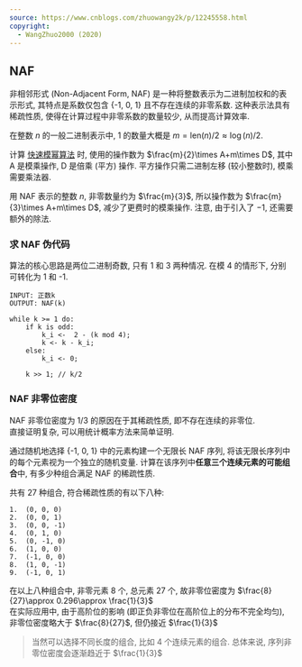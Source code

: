 ```yaml
---
source: https://www.cnblogs.com/zhuowangy2k/p/12245558.html
copyright:
  - WangZhuo2000 (2020)
---
```


## NAF

非相邻形式 (Non-Adjacent Form, NAF) 是一种将整数表示为二进制加权和的表示形式, 其特点是系数仅包含 {-1, 0, 1} 且不存在连续的非零系数. 这种表示法具有稀疏性质, 使得在计算过程中非零系数的数量较少, 从而提高计算效率. 

在整数 $n$ 的一般二进制表示中, $1$ 的数量大概是 $m=\mathrm{len}(n)/2\approx \log(n)/2$. 

计算 [快速模幂算法](快速模幂算法.md) 时, 使用的操作数为 $\frac{m}{2}\times A+m\times D$, 其中 A 是模乘操作, D 是倍乘 (平方) 操作. 平方操作只需二进制左移 (较小整数时), 模乘需要乘法器.

用 NAF 表示的整数 $n$, 非零数量约为 $\frac{m}{3}$, 所以操作数为 $\frac{m}{3}\times A+m\times D$, 减少了更费时的模乘操作. 注意, 由于引入了 $-1$, 还需要额外的除法.

### 求 NAF 伪代码

算法的核心思路是两位二进制奇数, 只有 1 和 3 两种情况. 在模 4 的情形下, 分别可转化为 1 和 -1.

```
INPUT: 正数k
OUTPUT: NAF(k)

while k >= 1 do:
	if k is odd:
		k_i <-  2 - (k mod 4);
		k <- k - k_i;
	else:
		k_i <- 0;
	
	k >> 1; // k/2
```

### NAF 非零位密度

NAF 非零位密度为 1/3 的原因在于其稀疏性质, 即不存在连续的非零位.  
直接证明复杂, 可以用统计概率方法来简单证明.

通过随机地选择 {-1, 0, 1} 中的元素构建一个无限长 NAF 序列, 将该无限长序列中的每个元素视为一个独立的随机变量. 计算在该序列中**任意三个连续元素的可能组合**中, 有多少种组合满足 NAF 的稀疏性质.

共有 27 种组合, 符合稀疏性质的有以下八种:

```
1.  (0, 0, 0)
2.  (0, 0, 1)
3.  (0, 0, -1)
4.  (0, 1, 0)
5.  (0, -1, 0)
6.  (1, 0, 0)
7.  (-1, 0, 0)
8.  (1, 0, -1)
9.  (-1, 0, 1)
```

在以上八种组合中, 非零元素 8 个, 总元素 27 个, 故非零位密度为 $\frac{8}{27}\approx 0.296\approx \frac{1}{3}$  
在实际应用中, 由于高阶位的影响 (即正负非零位在高阶位上的分布不完全均匀), 非零位密度略大于 $\frac{8}{27}$, 但仍接近 $\frac{1}{3}$

> 当然可以选择不同长度的组合, 比如 4 个连续元素的组合. 总体来说, 序列非零位密度会逐渐趋近于 $\frac{1}{3}$
